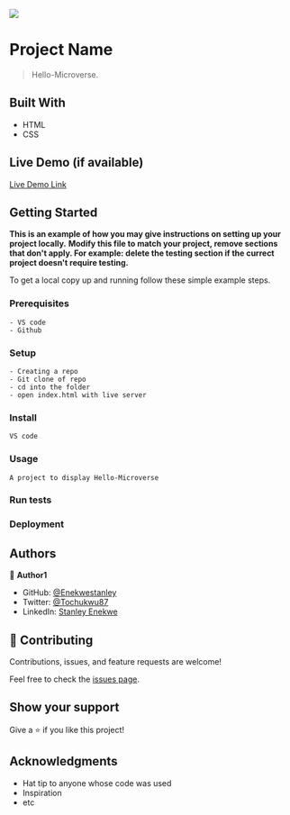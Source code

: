 ![](https://img.shields.io/badge/Microverse-blueviolet)

# Project Name

> Hello-Microverse.


## Built With

- HTML
- CSS

## Live Demo (if available)

[Live Demo Link](https://livedemo.com)


## Getting Started

**This is an example of how you may give instructions on setting up your project locally.**
**Modify this file to match your project, remove sections that don't apply. For example: delete the testing section if the currect project doesn't require testing.**


To get a local copy up and running follow these simple example steps.

### Prerequisites
    - VS code
    - Github
### Setup
    - Creating a repo
    - Git clone of repo
    - cd into the folder
    - open index.html with live server

### Install
    VS code
### Usage
    A project to display Hello-Microverse
### Run tests

### Deployment



## Authors

👤 **Author1**

- GitHub: [@Enekwestanley](https://github.com/Enekwestanley)
- Twitter: [@Tochukwu87](https://twitter.com/Tochukwu87)
- LinkedIn: [Stanley Enekwe](https://linkedin.com/in/StanleyEnekwe)


## 🤝 Contributing

Contributions, issues, and feature requests are welcome!

Feel free to check the [issues page](../../issues/).

## Show your support

Give a ⭐️ if you like this project!

## Acknowledgments

- Hat tip to anyone whose code was used
- Inspiration
- etc




